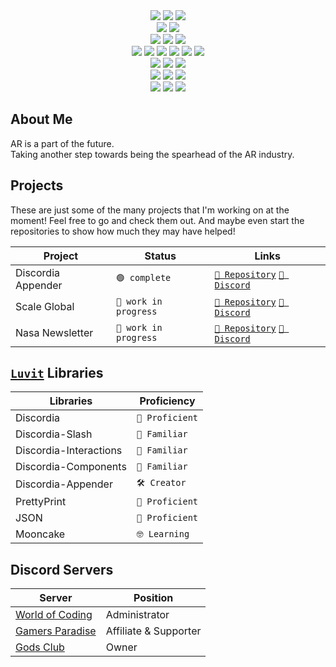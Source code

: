 <div align="center">
	<img src="https://img.shields.io/badge/-HTML5-E34F26?logo=html5&logoColor=fff&style=for-the-badge" />
	<img src="https://img.shields.io/badge/-CSS3-1572B6?logo=css3&logoColor=fff&style=for-the-badge" />
	<img src="https://img.shields.io/badge/-Markdown-000000?logo=css3&logoColor=fff&style=for-the-badge" />
	<br>
	<img src="https://img.shields.io/badge/-JSON-000000?logo=json&logoColor=fff&style=for-the-badge" />
	<img src="https://img.shields.io/badge/-MongoDB-47A248?logo=mongodb&logoColor=fff&style=for-the-badge" />
	<br>
	<img src="https://img.shields.io/badge/-Node.js-339933?logo=node.js&logoColor=fff&style=for-the-badge" />
	<img src="https://img.shields.io/badge/-Axios.js-5A29E4?logo=axios&logoColor=fff&style=for-the-badge" />
	<img src="https://img.shields.io/badge/-Express.js-000000?logo=express&logoColor=fff&style=for-the-badge" />
	<br>
	<img src="https://img.shields.io/badge/-Lua-2C2D72?logo=lua&logoColor=fff&style=for-the-badge" />
	<img src="https://img.shields.io/badge/-JavaScript-F7DF1E?logo=javascript&logoColor=000&style=for-the-badge" />
	<img src="https://img.shields.io/badge/-C%20Sharp-239120?logo=c-sharp&logoColor=fff&style=for-the-badge" />
	<img src="https://res.cloudinary.com/practicaldev/image/fetch/s--KR6jSVNe--/c_limit%2Cf_auto%2Cfl_progressive%2Cq_auto%2Cw_880/https://img.shields.io/badge/Java-ED8B00%3Fstyle%3Dfor-the-badge%26logo%3Djava%26logoColor%3Dwhite">
	<img src="https://img.shields.io/badge/-Kotlin-7F52FF?logo=kotlin&logoColor=fff&style=for-the-badge" />
	<img src="https://img.shields.io/badge/-Rust-000000?logo=rust&logoColor=fff&style=for-the-badge" />
	<br>
	<img src="https://img.shields.io/badge/-Visual%20Studio-5C2D91?logo=visual-studio&logoColor=fff&style=for-the-badge" />
	<img src="https://img.shields.io/badge/-Android%20Studio-3DDC84?logo=android-studio&logoColor=fff&style=for-the-badge" />
	<img src="https://img.shields.io/badge/-Unity-FFFFFF?logo=unity&logoColor=000&style=for-the-badge" />
	<br>
	<img src="https://img.shields.io/badge/-Visual%20Studio%20Code-007ACC?logo=visual-studio-code&logoColor=fff&style=for-the-badge" />
	<img src="https://img.shields.io/badge/-Sublime%20Text-FF9800?logo=sublime-text&logoColor=fff&style=for-the-badge" />
	<img src="https://img.shields.io/badge/-Atom-66595C?logo=atom&logoColor=fff&style=for-the-badge" />
	<br>
	<img src="https://img.shields.io/badge/-Ubuntu-E95420?logo=ubuntu&logoColor=fff&style=for-the-badge" />
	<img src="https://img.shields.io/badge/-Windows%2011-0078D4?logo=windows-11&logoColor=fff&style=for-the-badge" />
	<img src="https://img.shields.io/badge/-Android-3DDC84?logo=android&logoColor=fff&style=for-the-badge" />
</div>

## About Me

AR is a part of the future.<br>
Taking another step towards being the spearhead of the AR industry.

## Projects

These are just some of the many projects that I'm working
on at the moment! Feel free to go and check them out.
And maybe even start the repositories to show how much
they may have helped!

| Project | Status | Links |
| ----- | ----- | ----- |
| Discordia Appender | `🟢 complete` | [`🔗 Repository`](https://github.com/saint-deity/discordia-appender) [`🔗 Discord`](https://discord.gg/5vkCYFCVTR) |
| Scale Global | `🔵 work in progress` | [`🔗 Repository`](https://github.com/saint-deity/scale-global) [`🔗 Discord`](https://discord.gg/334WVb8yF2) |
| Nasa Newsletter | `🔵 work in progress` | [`🔗 Repository`](https://github.com/saint-deity/scale-global) [`🔗 Discord`](https://discord.gg/hkrbpxCr5J) |

## [`Luvit`](https://luvit.io) Libraries

| Libraries | Proficiency |
| ----- | ----- |
| Discordia | `💪 Proficient` |
| Discordia-Slash | `🤔 Familiar` |
| Discordia-Interactions | `🤔 Familiar` |
| Discordia-Components | `🤔 Familiar` 
| Discordia-Appender | `🛠️ Creator` |
| PrettyPrint | `💪 Proficient` |
| JSON | `💪 Proficient` |
| Mooncake | `🤓 Learning` |

## Discord Servers

| Server | Position |
| ----- | ----- |
| [World of Coding](https://discord.gg/program) | Administrator |
| [Gamers Paradise](https://discord.gg/pZ8D8vqRqX) | Affiliate & Supporter |
| [Gods Club](https://discord.gg/vUdtPudm8Z) | Owner |
